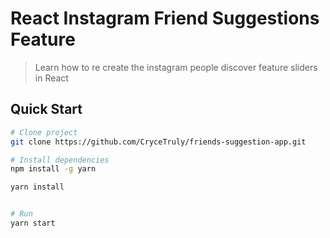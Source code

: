 # React Instagram Friend Suggestions Feature

> Learn how to re create the instagram people discover feature sliders in React

## Quick Start

```bash
# Clone project
git clone https://github.com/CryceTruly/friends-suggestion-app.git

# Install dependencies
npm install -g yarn

yarn install


# Run
yarn start
```
